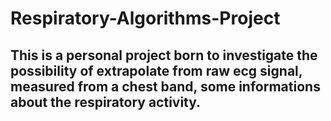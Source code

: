 # Respiratory-Algorithms-Project

## This is a personal project born to investigate the possibility of extrapolate from raw ecg signal, measured from a chest band, some informations about the respiratory activity.
